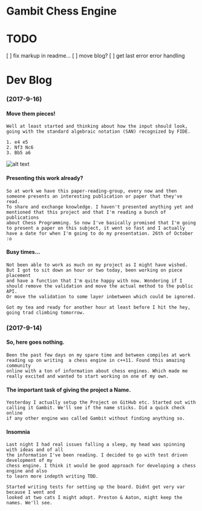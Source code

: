 # Gambit Chess Engine

TODO								
=====
[ ] fix markup in readme...
[ ] move blog?
[ ] get last error error handling


Dev Blog
=====
### (2017-9-16)
#### Move them pieces!
	Well at least started and thinking about how the input should look, going with the standard algebraic notation (SAN) recognized by FIDE.
	
	1. e4 e5
	2. Nf3 Nc6
	3. Bb5 a6

![alt text](https://upload.wikimedia.org/wikipedia/commons/thumb/c/c7/Chess_pdt45.svg/26px-Chess_pdt45.svg.png "1. e4 e5 2. Nf3 Nc6	3. Bb5 a6")
	
#### Presenting this work already?
	So at work we have this paper-reading-group, every now and then someone presents an interesting publication or paper that they've read.
	To share and exchange knowledge. I haven't presented anything yet and mentioned that this project and that I'm reading a bunch of publications 
	about Chess Programming. So now I've basically promised that I'm going to present a paper on this subject, it went so fast and I actually
	have a date for	when I'm going to do my presentation. 26th of October :o

#### Busy times...
	Not been able to work as much on my project as I might have wished. But I got to sit down an hour or two today, been working on piece placement 
	and have a function that I'm quite happy with now. Wondering if I should remove the validation and move the actual method to the public API.
	Or move the validation to some layer inbetween which could be ignored.

	Got my tea and ready for another hour at least before I hit the hey, going trad climbing tomorrow.


### (2017-9-14)
#### So, here goes nothing. 
	Been the past few days on my spare time and between compiles at work reading up on writing 	a chess engine in c++11. Found this amazing	community 
	online with a ton of information about chess engines. Which made me really excited and wanted to start working on one of my	own.

#### The important task of giving the project a Name.
	Yesterday I actually setup the Project on GitHub etc. Started out with calling it Gambit. We'll see if the name sticks. Did a quick check online 
	if any other engine was called Gambit without finding anything so.

#### Insomnia
	Last night I had real issues falling a sleep, my head was spinning with ideas and of all
	the information I've been reading. I decided to go with test driven development of my 
	chess engine. I think it would be good approach for developing a chess engine and also
	to learn more indepth writing TDD.

	Started writing tests for setting up the board. Didnt get very var because I went and 
	looked at two cats I might adopt. Preston & Aaton, might keep the names. We'll see.
